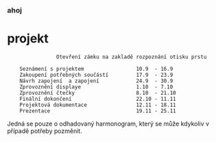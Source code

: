 ### ahoj
# projekt
                    Otevření zámku na zakladě rozpoznání otisku prstu
                    
        Seznámení s projektem                 10.9  - 16.9
        Zakoupení potřebných součástí         17.9  - 23.9
        Návrh zapojení  a zapojení            24.9  - 30.9
        Zprovoznění displaye                  1.10  - 7.10
        Zprovoznění čtečky                    8.10  - 21.10
        Finální dokončení                     22.10 - 11.11
        Projektová dokumentace                12.11 - 18.11 
        Prezentace                            19.11 - 25.11
        
        
                    
                    
 Jedná se pouze o odhadovaný harmonogram, který se může kdykoliv v případě potřeby pozměnit.
       
       
  
